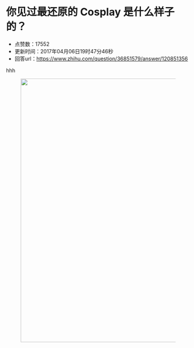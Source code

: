 # 你见过最还原的 Cosplay 是什么样子的？
- 点赞数：17552
- 更新时间：2017年04月06日19时47分46秒
- 回答url：https://www.zhihu.com/question/36851579/answer/120851356
<body>
 <p data-pid="jFS3q_li">hhh</p>
 <figure>
  <img src="https://pic1.zhimg.com/50/e28fabf6d149eeabfba370242c699498_720w.jpg?source=1940ef5c" data-rawwidth="720" data-rawheight="535" data-original-token="e28fabf6d149eeabfba370242c699498" class="origin_image zh-lightbox-thumb" width="720" data-original="https://pic1.zhimg.com/e28fabf6d149eeabfba370242c699498_r.jpg?source=1940ef5c">
 </figure>
</body>